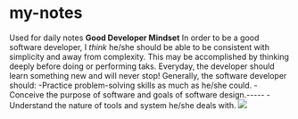# my-notes
Used for daily notes
**Good Developer Mindset**
In order to be a good software developer, I *think* he/she should be able to be consistent with simplicity and away from complexity. This may be accomplished by thinking deeply before doing or performing taks. Everyday, the developer should learn something new and will never stop!
Generally, the software developer should:
-Practice problem-solving skills as much as he/she could.
-Conceive the purpose of software and goals of software design.-----
-Understand the nature of tools and system he/she deals with.
![](https://ggie.berkeley.edu/wp-content/uploads/2019/09/Growth_Mindset_Students_1410x820-705x410.jpg)

